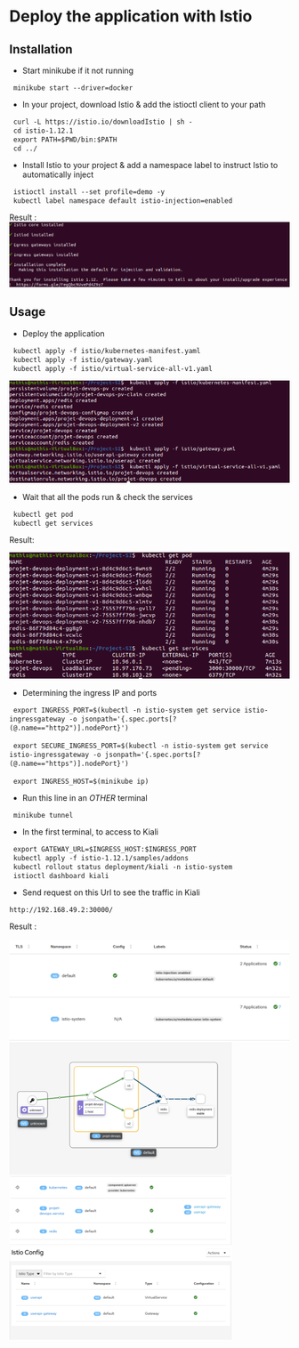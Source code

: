# Deploy the application with Istio
## Installation

- Start minikube if it not running

```
 minikube start --driver=docker
```

- In your project, download Istio & add the istioctl client to your path

```
 curl -L https://istio.io/downloadIstio | sh -
 cd istio-1.12.1
 export PATH=$PWD/bin:$PATH
 cd ../
```

- Install Istio to your project & add a namespace label to instruct Istio to automatically inject

```
 istioctl install --set profile=demo -y
 kubectl label namespace default istio-injection=enabled
```

Result :
![InstallIstioResult](/img/IstioInstallresult.png)

## Usage

- Deploy the application

```
 kubectl apply -f istio/kubernetes-manifest.yaml
 kubectl apply -f istio/gateway.yaml
 kubectl apply -f istio/virtual-service-all-v1.yaml
```

![DeployementResult](/img/servicesVSGate.png)


- Wait that all the pods run & check the services

```
 kubectl get pod
 kubectl get services
```

Result:

![GetPod](/img/podSvc.png)


- Determining the ingress IP and ports

```
 export INGRESS_PORT=$(kubectl -n istio-system get service istio-ingressgateway -o jsonpath='{.spec.ports[?(@.name=="http2")].nodePort}')

 export SECURE_INGRESS_PORT=$(kubectl -n istio-system get service istio-ingressgateway -o jsonpath='{.spec.ports[?(@.name=="https")].nodePort}')

 export INGRESS_HOST=$(minikube ip)

```

- Run this line in an _OTHER_ terminal

```
 minikube tunnel
```

- In the first terminal, to access to Kiali

```
 export GATEWAY_URL=$INGRESS_HOST:$INGRESS_PORT
 kubectl apply -f istio-1.12.1/samples/addons
 kubectl rollout status deployment/kiali -n istio-system
 istioctl dashboard kiali
```

- Send request on this Url to see the traffic in Kiali
```
http://192.168.49.2:30000/
```

Result :

![KialiOverview](/img/kialiOverw.png)
![KialiGraph](/img/graph.png)
![kialiSvc](/img/SvcConfig.png)
![kialiIstioConf](/img/istioConfig.png)